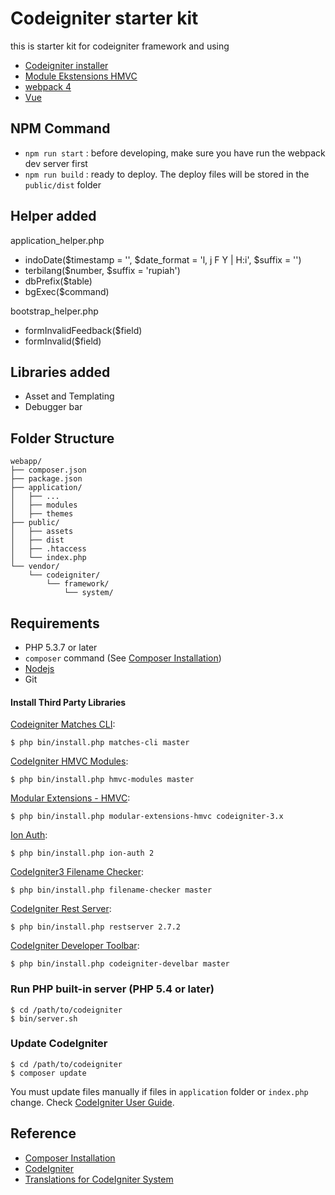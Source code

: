 # Codeigniter starter kit
this is starter kit for codeigniter framework and using
* [Codeigniter installer](https://github.com/kenjis/codeigniter-composer-installer)
* [Module Ekstensions HMVC](https://bitbucket.org/wiredesignz/codeigniter-modular-extensions-hmvc)
* [webpack 4](https://webpack.js.org)
* [Vue](https://vuejs.org)

## NPM Command
* `npm run start` : before developing, make sure you have run the webpack dev server first
* `npm run build` : ready to deploy. The deploy files will be stored in the `public/dist` folder

## Helper added
application_helper.php
* indoDate($timestamp = '', $date_format = 'l, j F Y | H:i', $suffix = '')
* terbilang($number, $suffix = 'rupiah')
* dbPrefix($table)
* bgExec($command)

bootstrap_helper.php
* formInvalidFeedback($field)
* formInvalid($field)


## Libraries added
* Asset and Templating
* Debugger bar

## Folder Structure
```
webapp/
├── composer.json
├── package.json
├── application/
│   ├── ...
│   ├── modules
│   ├── themes
├── public/
│   ├── assets
│   ├── dist
│   ├── .htaccess
│   └── index.php
└── vendor/
    └── codeigniter/
        └── framework/
            └── system/
```

## Requirements

* PHP 5.3.7 or later
* `composer` command (See [Composer Installation](https://getcomposer.org/doc/00-intro.md#installation-linux-unix-osx))
* [Nodejs](https://nodejs.org/en/)
* Git

#### Install Third Party Libraries
[Codeigniter Matches CLI](https://github.com/avenirer/codeigniter-matches-cli):
```
$ php bin/install.php matches-cli master
```

[CodeIgniter HMVC Modules](https://github.com/jenssegers/codeigniter-hmvc-modules):
```
$ php bin/install.php hmvc-modules master
```

[Modular Extensions - HMVC](https://bitbucket.org/wiredesignz/codeigniter-modular-extensions-hmvc):
```
$ php bin/install.php modular-extensions-hmvc codeigniter-3.x
```

[Ion Auth](https://github.com/benedmunds/CodeIgniter-Ion-Auth):
```
$ php bin/install.php ion-auth 2
```

[CodeIgniter3 Filename Checker](https://github.com/kenjis/codeigniter3-filename-checker):
```
$ php bin/install.php filename-checker master
```

[CodeIgniter Rest Server](https://github.com/chriskacerguis/codeigniter-restserver):
```
$ php bin/install.php restserver 2.7.2
```
[CodeIgniter Developer Toolbar](https://github.com/JCSama/CodeIgniter-develbar):
```
$ php bin/install.php codeigniter-develbar master
```

### Run PHP built-in server (PHP 5.4 or later)
```
$ cd /path/to/codeigniter
$ bin/server.sh
```

### Update CodeIgniter
```
$ cd /path/to/codeigniter
$ composer update
```

You must update files manually if files in `application` folder or `index.php` change. Check [CodeIgniter User Guide](http://www.codeigniter.com/user_guide/installation/upgrading.html).

## Reference
* [Composer Installation](https://getcomposer.org/doc/00-intro.md#installation-linux-unix-osx)
* [CodeIgniter](https://github.com/bcit-ci/CodeIgniter)
* [Translations for CodeIgniter System](https://github.com/bcit-ci/codeigniter3-translations)